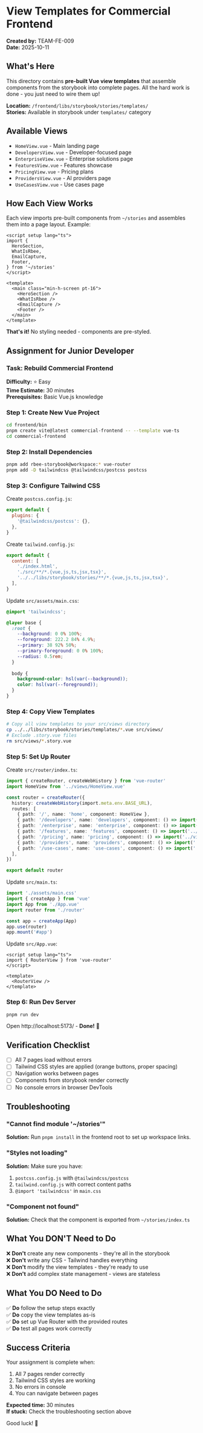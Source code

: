 # View Templates for Commercial Frontend

**Created by:** TEAM-FE-009  
**Date:** 2025-10-11

## What's Here

This directory contains **pre-built Vue view templates** that assemble components from the storybook into complete pages. All the hard work is done - you just need to wire them up!

**Location:** `/frontend/libs/storybook/stories/templates/`  
**Stories:** Available in storybook under `templates/` category

## Available Views

- `HomeView.vue` - Main landing page
- `DevelopersView.vue` - Developer-focused page
- `EnterpriseView.vue` - Enterprise solutions page
- `FeaturesView.vue` - Features showcase
- `PricingView.vue` - Pricing plans
- `ProvidersView.vue` - AI providers page
- `UseCasesView.vue` - Use cases page

## How Each View Works

Each view imports pre-built components from `~/stories` and assembles them into a page layout. Example:

```vue
<script setup lang="ts">
import {
  HeroSection,
  WhatIsRbee,
  EmailCapture,
  Footer,
} from '~/stories'
</script>

<template>
  <main class="min-h-screen pt-16">
    <HeroSection />
    <WhatIsRbee />
    <EmailCapture />
    <Footer />
  </main>
</template>
```

**That's it!** No styling needed - components are pre-styled.

## Assignment for Junior Developer

### Task: Rebuild Commercial Frontend

**Difficulty:** ⭐ Easy  
**Time Estimate:** 30 minutes  
**Prerequisites:** Basic Vue.js knowledge

### Step 1: Create New Vue Project

```bash
cd frontend/bin
pnpm create vite@latest commercial-frontend -- --template vue-ts
cd commercial-frontend
```

### Step 2: Install Dependencies

```bash
pnpm add rbee-storybook@workspace:* vue-router
pnpm add -D tailwindcss @tailwindcss/postcss postcss
```

### Step 3: Configure Tailwind CSS

Create `postcss.config.js`:
```javascript
export default {
  plugins: {
    '@tailwindcss/postcss': {},
  },
}
```

Create `tailwind.config.js`:
```javascript
export default {
  content: [
    './index.html',
    './src/**/*.{vue,js,ts,jsx,tsx}',
    '../../libs/storybook/stories/**/*.{vue,js,ts,jsx,tsx}',
  ],
}
```

Update `src/assets/main.css`:
```css
@import 'tailwindcss';

@layer base {
  :root {
    --background: 0 0% 100%;
    --foreground: 222.2 84% 4.9%;
    --primary: 38 92% 50%;
    --primary-foreground: 0 0% 100%;
    --radius: 0.5rem;
  }
  
  body {
    background-color: hsl(var(--background));
    color: hsl(var(--foreground));
  }
}
```

### Step 4: Copy View Templates

```bash
# Copy all view templates to your src/views directory
cp ../../libs/storybook/stories/templates/*.vue src/views/
# Exclude .story.vue files
rm src/views/*.story.vue
```

### Step 5: Set Up Router

Create `src/router/index.ts`:
```typescript
import { createRouter, createWebHistory } from 'vue-router'
import HomeView from '../views/HomeView.vue'

const router = createRouter({
  history: createWebHistory(import.meta.env.BASE_URL),
  routes: [
    { path: '/', name: 'home', component: HomeView },
    { path: '/developers', name: 'developers', component: () => import('../views/DevelopersView.vue') },
    { path: '/enterprise', name: 'enterprise', component: () => import('../views/EnterpriseView.vue') },
    { path: '/features', name: 'features', component: () => import('../views/FeaturesView.vue') },
    { path: '/pricing', name: 'pricing', component: () => import('../views/PricingView.vue') },
    { path: '/providers', name: 'providers', component: () => import('../views/ProvidersView.vue') },
    { path: '/use-cases', name: 'use-cases', component: () => import('../views/UseCasesView.vue') },
  ],
})

export default router
```

Update `src/main.ts`:
```typescript
import './assets/main.css'
import { createApp } from 'vue'
import App from './App.vue'
import router from './router'

const app = createApp(App)
app.use(router)
app.mount('#app')
```

Update `src/App.vue`:
```vue
<script setup lang="ts">
import { RouterView } from 'vue-router'
</script>

<template>
  <RouterView />
</template>
```

### Step 6: Run Dev Server

```bash
pnpm run dev
```

Open http://localhost:5173/ - **Done!** 🎉

## Verification Checklist

- [ ] All 7 pages load without errors
- [ ] Tailwind CSS styles are applied (orange buttons, proper spacing)
- [ ] Navigation works between pages
- [ ] Components from storybook render correctly
- [ ] No console errors in browser DevTools

## Troubleshooting

### "Cannot find module '~/stories'"

**Solution:** Run `pnpm install` in the frontend root to set up workspace links.

### "Styles not loading"

**Solution:** Make sure you have:
1. `postcss.config.js` with `@tailwindcss/postcss`
2. `tailwind.config.js` with correct content paths
3. `@import 'tailwindcss'` in `main.css`

### "Component not found"

**Solution:** Check that the component is exported from `~/stories/index.ts`

## What You DON'T Need to Do

❌ **Don't** create any new components - they're all in the storybook  
❌ **Don't** write any CSS - Tailwind handles everything  
❌ **Don't** modify the view templates - they're ready to use  
❌ **Don't** add complex state management - views are stateless

## What You DO Need to Do

✅ **Do** follow the setup steps exactly  
✅ **Do** copy the view templates as-is  
✅ **Do** set up Vue Router with the provided routes  
✅ **Do** test all pages work correctly

## Success Criteria

Your assignment is complete when:
1. All 7 pages render correctly
2. Tailwind CSS styles are working
3. No errors in console
4. You can navigate between pages

**Expected time:** 30 minutes  
**If stuck:** Check the troubleshooting section above

Good luck! 🚀
